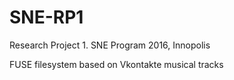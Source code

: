 # SNE-RP1
Research Project 1. SNE Program 2016, Innopolis

FUSE filesystem based on Vkontakte musical tracks
